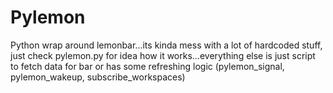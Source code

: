 # Pylemon
Python wrap around lemonbar...its kinda mess with a lot of hardcoded stuff, just check pylemon.py for idea how it works...everything else is just script to fetch data for bar or has some refreshing logic (pylemon_signal, pylemon_wakeup, subscribe_workspaces)
